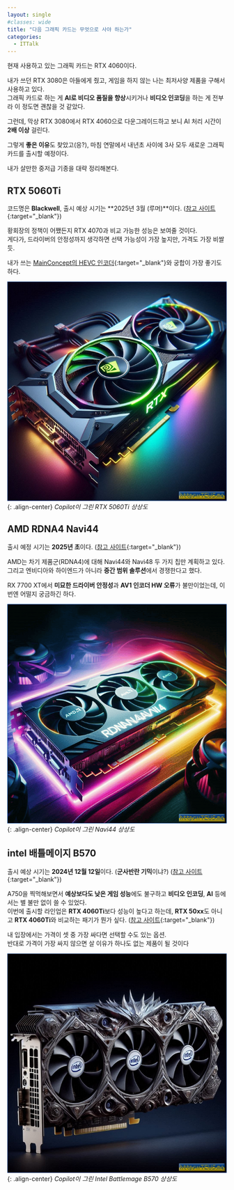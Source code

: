 ```yaml
---
layout: single
#classes: wide
title: "다음 그래픽 카드는 무엇으로 사야 하는가"
categories:
  - ITTalk
---
```


현재 사용하고 있는 그래픽 카드는 RTX 4060이다.

내가 쓰던 RTX 3080은 아들에게 줬고, 게임을 하지 않는 나는 최저사양 제품을 구해서 사용하고 있다.\
그래픽 카드로 하는 게 **AI로 비디오 품질을 향상**시키거나 **비디오 인코딩**을 하는 게 전부라 이 정도면 괜찮을 것 같았다.

그런데, 막상 RTX 3080에서 RTX 4060으로 다운그레이드하고 보니 AI 처리 시간이 **2배 이상** 걸린다.

그렇게 **좋은 이유**도 찾았고(응?), 마침 연말에서 내년초 사이에 3사 모두 새로운 그래픽 카드를 출시할 예정이다.

내가 살만한 중저급 기종을 대략 정리해본다.

## RTX 5060Ti

코드명은 **Blackwell**, 출시 예상 시기는 **2025년 3월 (루머)**이다. ([참고 사이트](https://pcoutlet.com/parts/video-cards/geforce-rtx-5060){:target="_blank"})

황회장의 정책이 어쨌든지 RTX 4070과 비교 가능한 성능은 보여줄 것이다.\
게다가, 드라이버의 안정성까지 생각하면 선택 가능성이 가장 높지만, 가격도 가장 비쌀 듯.

내가 쓰는 [MainConcept의 HEVC 인코더](https://www.mainconcept.com/ffmpeg){:target="_blank"}와 궁합이 가장 좋기도 하다.

![image](</images/2024-12-01/nVidia RTX 5060Tis64.jpg>){: .align-center}
*Copilot이 그린 RTX 5060Ti 상상도*

## AMD RDNA4 Navi44

출시 예정 시기는 **2025년 초**이다. ([참고 사이트](https://wccftech.com/amd-confirms-rdna-4-radeon-gpus-launching-early-2025-faster-ray-tracing-new-ai-features/){:target="_blank"})

AMD는 차기 제품군(RDNA4)에 대해 Navi44와 Navi48 두 가지 칩만 계획하고 있다.\
그리고 엔비디아와 하이엔드가 아니라 **중간 범위 솔루션**에서 경쟁한다고 했다.

RX 7700 XT에서 **미묘한 드라이버 안정성**과 **AV1 인코더 HW 오류**가 불만이었는데, 이번엔 어떨지 궁금하긴 하다.

![image](</images/2024-12-01/AMD RDNA4 Navi44s64_Q.png>){: .align-center}
*Copilot이 그린 Navi44 상상도*

## intel 배틀메이지 B570

출시 예상 시기는 **2024년 12월 12일**이다. (**군사반란 기믹**이냐?) ([참고 사이트](https://www.bodnara.co.kr/bbs/article.html?num=200297#:~:text=%EC%A1%B0%EA%B8%88%EC%94%A9%20%EB%AA%A8%EC%8A%B5%EC%9D%84%20%EB%93%9C%EB%9F%AC%EB%82%B4%EA%B3%A0%20%EC%9E%88%EB%8D%98,%EC%A0%9C%ED%92%88%20%EB%A6%AC%EB%B7%B0%EA%B0%80%20%EA%B3%B5%EA%B0%9C%EB%90%9C%EB%8B%A4.){:target="_blank"})

A750을 찍먹해보면서 **예상보다도 낮은 게임 성능**에도 불구하고 **비디오 인코딩**, **AI** 등에서는 별 불만 없이 쓸 수 있었다.\
이번에 출시할 라인업은 **RTX 4060Ti**보다 성능이 높다고 하는데, **RTX 50xx**도 아니고 **RTX 4060Ti**와 비교하는 패기가 뭔가 싶다. ([참고 사이트](https://wccftech.com/intels-arc-battlemage-b580-b570-gpus-amds-navi-44-rumored-to-deliver-superior-performance-than-nvidias-geforce-rtx-4060-ti/){:target="_blank"})

내 입장에서는 가격이 셋 중 가장 싸다면 선택할 수도 있는 옵션.\
반대로 가격이 가장 싸지 않으면 살 이유가 하나도 없는 제품이 될 것이다

![image](</images/2024-12-01/Intel Battlemage graphics cards64.jpg>){: .align-center}
*Copilot이 그린 Intel Battlemage B570 상상도*
